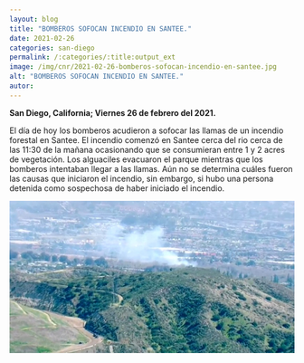 ```yaml
---
layout: blog
title: "BOMBEROS SOFOCAN INCENDIO EN SANTEE."
date: 2021-02-26
categories: san-diego
permalink: /:categories/:title:output_ext
image: /img/cnr/2021-02-26-bomberos-sofocan-incendio-en-santee.jpg
alt: "BOMBEROS SOFOCAN INCENDIO EN SANTEE."
autor:
---
```


**San Diego, California; Viernes 26 de febrero del 2021.** 

El día de hoy los bomberos acudieron a sofocar las llamas de un incendio forestal en Santee. El incendio comenzó en Santee cerca del rio cerca de las 11:30 de la mañana ocasionando que se consumieran entre 1 y 2 acres de vegetación.
Los alguaciles evacuaron el parque mientras que los bomberos intentaban llegar a las llamas.
Aún no se determina cuáles fueron las causas que iniciaron el incendio, sin embargo, si hubo una persona detenida como sospechosa de haber iniciado el incendio.


<div id="carouselExampleSlidesOnly" class="carousel slide" data-ride="carousel">
  <div class="carousel-inner">
    <div class="carousel-item active">
       <img class="d-block w-100" src="/img/cnr/2021-02-26-bomberos-sofocan-incendio-en-santee.jpg" loading="lazy"  alt="BOMBEROS SOFOCAN INCENDIO EN SANTEE.">
    </div>
  </div>
</div>